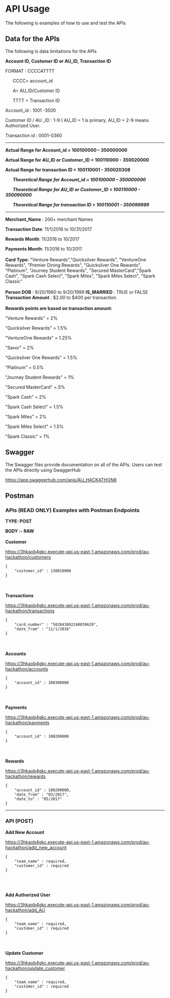 # API Usage

The following is examples of how to use and test the APIs 

## Data for the APIs
The following is data limitations for the APIs

**Account ID, Customer ID or AU_ID, Transaction ID**
 
FORMAT : CCCCATTTT

&nbsp;&nbsp;&nbsp;&nbsp;&nbsp;&nbsp;CCCC= account_id
 
&nbsp;&nbsp;&nbsp;&nbsp;&nbsp;&nbsp;A= AU_ID/Customer ID

&nbsp;&nbsp;&nbsp;&nbsp;&nbsp;&nbsp;TTTT = Transaction ID
 

Account_id : 1001 -3500

Customer ID / AU _ID   : 1-9  ( AU_ID = 1   is primary,   AU_ID = 2-9  means Authorized User.

Transaction id :  0001-0360

---
**Actual Range for Account_id = 100100000 – 350000000**

**Actual Range for AU_ID or Customer_ID =  100110000 - 350020000**

**Actual Range for transaction ID =  100110001  -   350020308**
 
&nbsp;&nbsp;&nbsp;&nbsp;&nbsp;&nbsp;***Theoretical Range for Account_id = 100100000 – 350000000***

&nbsp;&nbsp;&nbsp;&nbsp;&nbsp;&nbsp;***Theoretical Range for AU_ID or Customer_ID =  100110000 - 350090000***

&nbsp;&nbsp;&nbsp;&nbsp;&nbsp;&nbsp;***Theoretical Range for transaction ID =  100110001  -   350099999***

---
**Merchant_Name** : 200+ merchant Names

**Transaction Date**: 11/1/2016   to 10/31/2017

**Rewards Month**: 11/2016 to 10/2017

**Payments Month**: 11/2016 to 10/2017
<br></br>
**Card Type:** "Venture Rewards","Quicksilver Rewards", "VentureOne Rewards", "Premier Dining Rewards", "Quicksilver One Rewards", "Platinum", "Journey Student Rewards", "Secured MasterCard","Spark Cash", "Spark Cash Select", "Spark Miles", "Spark Miles Select", "Spark Classic"
  <br></br>
**Person DOB** : 9/20/1960  to 9/20/1999
**IS_MARRIED** : TRUE or FALSE
**Transaction Amount** : $2.00  to $400  per transaction.
 <br></br>
**Rewards points are based on transaction amount:**

"Venture Rewards" = 2%

"Quicksilver Rewards" = 1.5%

"VentureOne Rewards" = 1.25%

"Savor" = 2%

"Quicksilver One Rewards" = 1.5%

"Platinum" = 0.5%

"Journey Student Rewards" = 1%

"Secured MasterCard" =.5%

"Spark Cash" = 2%

"Spark Cash Select" = 1.5%

"Spark Miles" = 2%

"Spark Miles Select" = 1.5%

"Spark Classic" = 1%

## Swagger 
The Swagger files provide documentation on all of the APIs. Users can test the APIs directly using SwaggerHub

https://app.swaggerhub.com/apis/AU_HACKATHON8

## Postman

### APIs (READ ONLY) Examples with Postman Endpoints ###

**TYPE: POST**

**BODY :- RAW**
<br></br>
**Customer**

https://3hkaob4gkc.execute-api.us-east-1.amazonaws.com/prod/au-hackathon/customers
```
{
    "customer_id" : 130010000
}
```
 
<br></br> 
**Transactions**

https://3hkaob4gkc.execute-api.us-east-1.amazonaws.com/prod/au-hackathon/transactions
```
{
    "card_number" : "502043092240039629",
    "date_from" : "11/1/2016"
}
```

<br></br> 
**Accounts**

https://3hkaob4gkc.execute-api.us-east-1.amazonaws.com/prod/au-hackathon/accounts
```
{
    "account_id" : 100300000
}
```
<br></br>
**Payments**

https://3hkaob4gkc.execute-api.us-east-1.amazonaws.com/prod/au-hackathon/payments
```
{
    "account_id" : 100200000
}
```
<br></br> 
**Rewards**

https://3hkaob4gkc.execute-api.us-east-1.amazonaws.com/prod/au-hackathon/rewards
```
{
    "account_id" : 100200000,
    "date_from" : "03/2017",
    "date_to" : "05/2017"
}
```
---

### API (POST) ###

**Add New Account**

https://3hkaob4gkc.execute-api.us-east-1.amazonaws.com/prod/au-hackathon/add_new_account
```
{
    "team_name" : required,
    "customer_id" : required 
}
```
<br></br>

**Add Authorized User**

https://3hkaob4gkc.execute-api.us-east-1.amazonaws.com/prod/au-hackathon/add_AU
```
{
    "team_name" : required,
    "customer_id" : required 
}
```
<br></br>
**Update Customer**

https://3hkaob4gkc.execute-api.us-east-1.amazonaws.com/prod/au-hackathon/update_customer
```
{
    "team_name" : required,
    "customer_id" : required 
}
```
